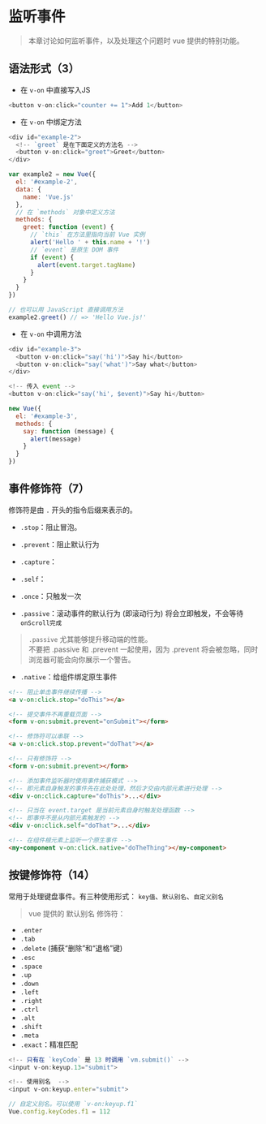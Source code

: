 # 监听事件

> 本章讨论如何监听事件，以及处理这个问题时 vue 提供的特别功能。

<!-- toc -->

## 语法形式（3）

- 在 `v-on` 中直接写入JS

```js
<button v-on:click="counter += 1">Add 1</button>
```

- 在 `v-on` 中绑定方法

```js
<div id="example-2">
  <!-- `greet` 是在下面定义的方法名 -->
  <button v-on:click="greet">Greet</button>
</div>
```

```js
var example2 = new Vue({
  el: '#example-2',
  data: {
    name: 'Vue.js'
  },
  // 在 `methods` 对象中定义方法
  methods: {
    greet: function (event) {
      // `this` 在方法里指向当前 Vue 实例
      alert('Hello ' + this.name + '!')
      // `event` 是原生 DOM 事件
      if (event) {
        alert(event.target.tagName)
      }
    }
  }
})

// 也可以用 JavaScript 直接调用方法
example2.greet() // => 'Hello Vue.js!'
```

- 在 `v-on` 中调用方法

```js
<div id="example-3">
  <button v-on:click="say('hi')">Say hi</button>
  <button v-on:click="say('what')">Say what</button>
</div>

<!-- 传入 event -->
<button v-on:click="say('hi', $event)">Say hi</button>
```

```js
new Vue({
  el: '#example-3',
  methods: {
    say: function (message) {
      alert(message)
    }
  }
})
```

## 事件修饰符（7）

修饰符是由 `.` 开头的指令后缀来表示的。

- `.stop`：阻止冒泡。

- `.prevent`：阻止默认行为

- `.capture`：

- `.self`：

- `.once`：只触发一次

- `.passive`：滚动事件的默认行为 (即滚动行为) 将会立即触发，不会等待 `onScroll完成`

> `.passive` 尤其能够提升移动端的性能。   
> 不要把 .passive 和 .prevent 一起使用，因为 .prevent 将会被忽略，同时浏览器可能会向你展示一个警告。

- `.native`：给组件绑定原生事件

```html
<!-- 阻止单击事件继续传播 -->
<a v-on:click.stop="doThis"></a>

<!-- 提交事件不再重载页面 -->
<form v-on:submit.prevent="onSubmit"></form>

<!-- 修饰符可以串联 -->
<a v-on:click.stop.prevent="doThat"></a>

<!-- 只有修饰符 -->
<form v-on:submit.prevent></form>

<!-- 添加事件监听器时使用事件捕获模式 -->
<!-- 即元素自身触发的事件先在此处处理，然后才交由内部元素进行处理 -->
<div v-on:click.capture="doThis">...</div>

<!-- 只当在 event.target 是当前元素自身时触发处理函数 -->
<!-- 即事件不是从内部元素触发的 -->
<div v-on:click.self="doThat">...</div>

<!-- 在组件根元素上监听一个原生事件 -->
<my-component v-on:click.native="doTheThing"></my-component>
```

## 按键修饰符（14）

常用于处理键盘事件。有三种使用形式： `key值`、`默认别名`、`自定义别名`

> vue 提供的 默认别名 修饰符：

- `.enter`
- `.tab`
- `.delete` (捕获“删除”和“退格”键)
- `.esc`
- `.space`
- `.up`
- `.down`
- `.left`
- `.right`
- `.ctrl`
- `.alt`
- `.shift`
- `.meta`
- `.exact`：精准匹配

```js
<!-- 只有在 `keyCode` 是 13 时调用 `vm.submit()` -->
<input v-on:keyup.13="submit">

<!-- 使用别名  -->
<input v-on:keyup.enter="submit">

// 自定义别名。可以使用 `v-on:keyup.f1`
Vue.config.keyCodes.f1 = 112
```

